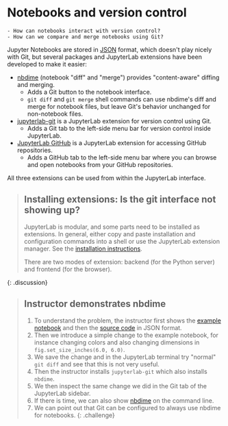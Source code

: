 # Notebooks and version control

```{questions}
- How can notebooks interact with version control?
- How can we compare and merge notebooks using Git?
```

Jupyter Notebooks are stored in [JSON](https://en.wikipedia.org/wiki/JSON) format, which doesn't play nicely
with Git, but several packages and JupyterLab extensions have been developed
to make it easier:

- [nbdime](http://nbdime.readthedocs.io/) (notebook "diff" and "merge") provides
  "content-aware" diffing and merging.
  - Adds a Git button to the notebook interface.
  - `git diff` and `git merge` shell commands can use nbdime's diff
    and merge for notebook files, but leave Git's behavior unchanged
    for non-notebook files.
- [jupyterlab-git](https://github.com/jupyterlab/jupyterlab-git)
  is a JupyterLab extension for version control using Git.
  - Adds a Git tab to the left-side menu bar for version control inside JupyterLab.
- [JupyterLab GitHub](https://www.npmjs.com/package/@jupyterlab/github)
  is a JupyterLab extension for accessing GitHub repositories.
  - Adds a GitHub tab to the left-side menu bar where you can browse
    and open notebooks from your GitHub repositories.

All three extensions can be used from within the JupyterLab interface.

> ## Installing extensions: Is the git interface not showing up?
>
> JupyterLab is modular, and some parts need to be installed as extensions.
> In general, either copy and paste installation and configuration commands
> into a shell or use the JupyterLab extension manager. See the [installation
> instructions](https://coderefinery.github.io/installation/jupyter/).
>
> There are two modes of extension: backend (for the Python server)
> and frontend (for the browser).
>
{: .discussion}


> ## Instructor demonstrates nbdime
>
> 1. To understand the problem, the instructor first shows the [example
>    notebook](https://github.com/coderefinery/jupyter/blob/gh-pages/example/darts.ipynb)
>    and then the [source
>    code](https://raw.githubusercontent.com/coderefinery/jupyter/gh-pages/example/darts.ipynb)
>    in JSON format.
> 2. Then we introduce a simple change to the example notebook, for instance
>    changing colors and also changing dimensions in `fig.set_size_inches(6.0,
>    6.0)`.
> 3. We save the change and in the JupyterLab terminal try "normal" `git diff`
>    and see that this is not very useful.
> 4. Then the instructor installs `jupyterlab-git` which also installs
>    `nbdime`.
> 5. We then inspect the same change we did in the Git tab of the JupyterLab
>    sidebar.
> 6. If there is time, we can also show
>    [nbdime](https://nbdime.readthedocs.io/) on the command line.
> 7. We can point out that Git can be configured to always use nbdime for
>    notebooks.
{: .challenge}
